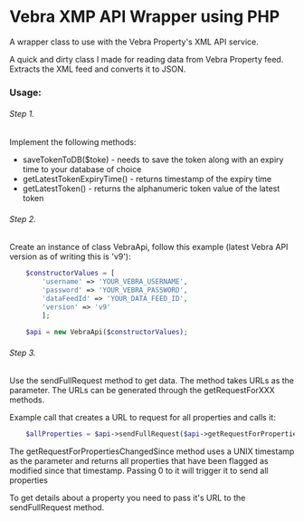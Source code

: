 # Vebra XMP API Wrapper using PHP
A wrapper class to use with the Vebra Property's XML API service.

A quick and dirty class I made for reading data from Vebra Property feed. Extracts the XML feed and converts it to JSON.

### Usage:

###### Step 1.

Implement the following methods:

  - saveTokenToDB($toke) - needs to save the token along with an expiry time to your database of choice
  - getLatestTokenExpiryTime() - returns timestamp of the expiry time
  - getLatestToken() - returns the alphanumeric token value of the latest token
  
###### Step 2.

Create an instance of class VebraApi, follow this example (latest Vebra API version as of writing this is 'v9'):

```php
    $constructorValues = [
        'username' => 'YOUR_VEBRA_USERNAME',
        'password' => 'YOUR_VEBRA_PASSWORD',
        'dataFeedId' => 'YOUR_DATA_FEED_ID',
        'version' => 'v9'
        ];
        
    $api = new VebraApi($constructorValues);

```

###### Step 3.

Use the sendFullRequest method to get data. The method takes URLs as the parameter. The URLs can be generated through the getRequestForXXX methods.

Example call that creates a URL to request for all properties and calls it:

```php
    $allProperties = $api->sendFullRequest($api->getRequestForPropertiesChangedSince(0));
```

The getRequestForPropertiesChangedSince method uses a UNIX timestamp as the parameter and returns all properties that have been flagged as modified since that timestamp. Passing 0 to it will trigger it to send all properties

To get details about a property you need to pass it's URL to the sendFullRequest method.